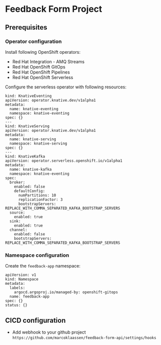 # Feedback Form Project


## Prerequisites

### Operator configuration

Install following OpenShift operators:

* Red Hat Integration - AMQ Streams
* Red Hat OpenShift GitOps
* Red Hat OpenShift Pipelines
* Red Hat OpenShift Serverless

Configure the serverless operator with following resources:

```
kind: KnativeEventing
apiVersion: operator.knative.dev/v1alpha1
metadata:
  name: knative-eventing
  namespace: knative-eventing
spec: {}
---
kind: KnativeServing
apiVersion: operator.knative.dev/v1alpha1
metadata:
  name: knative-serving
  namespace: knative-serving
spec: {}
---
kind: KnativeKafka
apiVersion: operator.serverless.openshift.io/v1alpha1
metadata:
  name: knative-kafka
  namespace: knative-eventing
spec:
  broker:
    enabled: false
    defaultConfig:
      numPartitions: 10
      replicationFactor: 3
      bootstrapServers: REPLACE_WITH_COMMA_SEPARATED_KAFKA_BOOTSTRAP_SERVERS
  source:
    enabled: true
  sink:
    enabled: true
  channel:
    enabled: false
    bootstrapServers: REPLACE_WITH_COMMA_SEPARATED_KAFKA_BOOTSTRAP_SERVERS
```

### Namespace configuration

Create the `feedback-app` namespace:

```
apiVersion: v1
kind: Namespace
metadata:
  labels:
    argocd.argoproj.io/managed-by: openshift-gitops
  name: feedback-app
spec: {}
status: {}
```

## CICD configuration

* Add webhook to your github project `https://github.com/marcoklaassen/feedback-form-api/settings/hooks`
